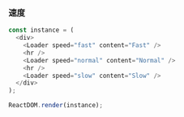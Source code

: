 ### 速度

<!--start-code-->

```js
const instance = (
  <div>
    <Loader speed="fast" content="Fast" />
    <hr />
    <Loader speed="normal" content="Normal" />
    <hr />
    <Loader speed="slow" content="Slow" />
  </div>
);

ReactDOM.render(instance);
```

<!--end-code-->
